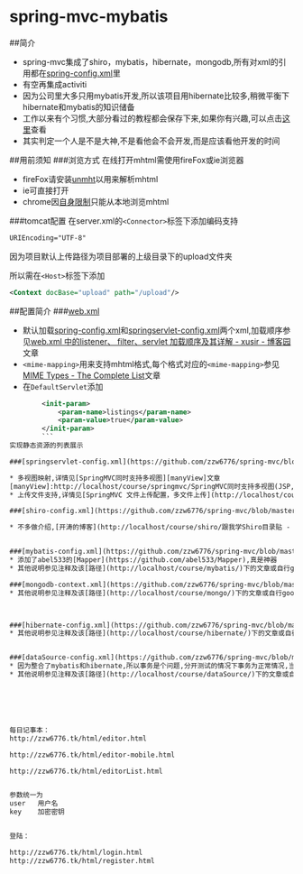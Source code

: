 # spring-mvc-mybatis

##简介
* spring-mvc集成了shiro，mybatis，hibernate，mongodb,所有对xml的引用都在[spring-config.xml](https://github.com/zzw6776/spring-mvc/blob/master/src/main/resources/spring-config.xml)里  
* 有空再集成activiti
* 因为公司里大多只用mybatis开发,所以该项目用hibernate比较多,稍微平衡下hibernate和mybatis的知识储备
* 工作以来有个习惯,大部分看过的教程都会保存下来,如果你有兴趣,可以点击[这里](http://localhost/course/)查看
* 其实判定一个人是不是大神,不是看他会不会开发,而是应该看他开发的时间

##用前须知
###浏览方式
    在线打开mhtml需使用fireFox或ie浏览器  
* fireFox请安装[unmht](http://www.unmht.org/unmht/en_index.html)以用来解析mhtml  
* ie可直接打开  
* chrome因[自身限制](https://developer.chrome.com/extensions/pageCapture)只能从本地浏览mhtml

###tomcat配置
在server.xml的```<Connector>```标签下添加编码支持
```xml
URIEncoding="UTF-8"
```

因为项目默认上传路径为项目部署的上级目录下的upload文件夹

所以需在```<Host>```标签下添加
```xml
<Context docBase="upload" path="/upload"/>
```

##配置简介
###[web.xml](https://github.com/zzw6776/spring-mvc/blob/master/src/main/webapp/WEB-INF/web.xml)
* 默认加载[spring-config.xml](https://github.com/zzw6776/spring-mvc/blob/master/src/main/resources/spring-config.xml)和[springservlet-config.xml](https://github.com/zzw6776/spring-mvc/blob/master/src/main/resources/springservlet-config.xml)两个xml,加载顺序参见[web.xml 中的listener、 filter、servlet 加载顺序及其详解 - xusir - 博客园](http://localhost/course/springmvc/web.xml%20中的listener、%20filter、servlet%20加载顺序及其详解%20-%20xusir%20-%20博客园.mhtml)文章
* ```<mime-mapping>```用来支持mhtml格式,每个格式对应的```<mime-mapping>```参见[MIME Types - The Complete List](http://localhost/course/springmvc/MIME%20Types%20-%20The%20Complete%20List.mhtml)文章
* 在```DefaultServlet```添加
```xml
        <init-param>  
            <param-name>listings</param-name>  
            <param-value>true</param-value>  
        </init-param>  
		```
实现静态资源的列表展示

###[springservlet-config.xml](https://github.com/zzw6776/spring-mvc/blob/master/src/main/resources/springservlet-config.xml)

* 多视图映射,详情见[SpringMVC同时支持多视图][manyView]文章
[manyView]:http://localhost/course/springmvc/SpringMVC同时支持多视图(JSP,Velocity,Freemarker等)的一种思路实现%20-%20一片相思林%20-%20博客园.mhtml
* 上传文件支持,详情见[SpringMVC 文件上传配置，多文件上传](http://localhost/course/springmvc/SpringMVC 文件上传配置，多文件上传，使用的MultipartFile - SwingLife的专栏 - 博客频道 - CSDN.NET.mhtml)文章

###[shiro-config.xml](https://github.com/zzw6776/spring-mvc/blob/master/src/main/resources/shiro-config.xml)

* 不多做介绍,[开涛的博客](http://localhost/course/shiro/跟我学Shiro目录贴 - 开涛的博客 - ITeye技术网站.mhtml)已经讲的很清楚.


###[mybatis-config.xml](https://github.com/zzw6776/spring-mvc/blob/master/src/main/resources/mybatis-config.xml)
* 添加了abel533的[Mapper](https://github.com/abel533/Mapper),真是神器
* 其他说明参见注释及该[路径](http://localhost/course/mybatis/)下的文章或自行google

###[mongodb-context.xml](https://github.com/zzw6776/spring-mvc/blob/master/src/main/resources/mongodb-context.xml)
* 其他说明参见注释及该[路径](http://localhost/course/mongo/)下的文章或自行google



###[hibernate-config.xml](https://github.com/zzw6776/spring-mvc/blob/master/src/main/resources/hibernate-config.xml)
* 其他说明参见注释及该[路径](http://localhost/course/hibernate/)下的文章或自行google


###[dataSource-config.xml](https://github.com/zzw6776/spring-mvc/blob/master/src/main/resources/dataSource-config.xml)
* 因为整合了mybatis和hibernate,所以事务是个问题,分开测试的情况下事务为正常情况,当一个service同时调用mybatis的dao和hibernate的dao时没做测试,贴上前人的研究成果[Spring,Hibernate,Mybatis,JDBC事务之间的的关系](http://localhost/course/mybatis/Spring,Hibernate,Mybatis,JDBC事务之间的的关系 - whaon - 开源中国社区.mhtml)
* 其他说明参见注释及该[路径](http://localhost/course/dataSource/)下的文章或自行google






每日记事本：
http://zzw6776.tk/html/editor.html

http://zzw6776.tk/html/editor-mobile.html

http://zzw6776.tk/html/editorList.html


参数统一为
user   用户名
key    加密密钥


登陆：

http://zzw6776.tk/html/login.html
http://zzw6776.tk/html/register.html
